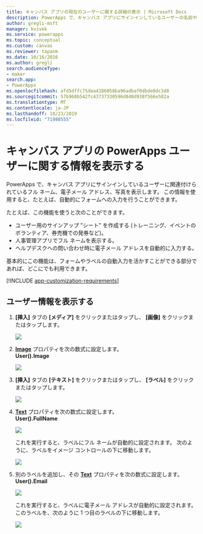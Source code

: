 ```yaml
---
title: キャンバス アプリの現在のユーザーに関する詳細の表示 | Microsoft Docs
description: PowerApps で、キャンバス アプリにサインインしているユーザーの名前や電子メール アドレスを表示する
author: gregli-msft
manager: kvivek
ms.service: powerapps
ms.topic: conceptual
ms.custom: canvas
ms.reviewer: tapanm
ms.date: 10/16/2016
ms.author: gregli
search.audienceType:
- maker
search.app:
- PowerApps
ms.openlocfilehash: afd5dffc75dea4186058ba96adbaf0dbde8dc3d8
ms.sourcegitcommit: 57b968b542fc43737330596d840d938f566e582a
ms.translationtype: MT
ms.contentlocale: ja-JP
ms.lasthandoff: 10/23/2019
ms.locfileid: "71988555"
---
```

# <a name="show-information-about-a-powerapps-user-in-a-canvas-app"></a>キャンバス アプリの PowerApps ユーザーに関する情報を表示する

PowerApps で、キャンバス アプリにサインインしているユーザーに関連付けられているフル ネーム、電子メール アドレス、写真を表示します。 この情報を使用すると、たとえば、自動的にフォームへの入力を行うことができます。

たとえば、この機能を使うと次のことができます。

* ユーザー用のサインアップ "シート" を作成する (トレーニング、イベントのボランティア、券売機での発券など)。
* 人事管理アプリでフル ネームを表示する。
* ヘルプデスクへの問い合わせ時に電子メール アドレスを自動的に入力する。

基本的にこの機能は、フォームやラベルの自動入力を活かすことができる部分であれば、どこにでも利用できます。

[!INCLUDE [app-customization-requirements](../../includes/app-customization-requirements.md)]

## <a name="show-user-details"></a>ユーザー情報を表示する

1. **[挿入]** タブの **[メディア]** をクリックまたはタップし、 **[画像]** をクリックまたはタップします。
   
   ![][2]
2. **[Image](controls/properties-visual.md)** プロパティを次の数式に設定します。
   <br>**User().Image**
   
    ![][3]
3. **[挿入]** タブの **[テキスト]** をクリックまたはタップし、 **[ラベル]** をクリックまたはタップします。  
   
    ![][4]
4. **[Text](controls/properties-core.md)** プロパティを次の数式に設定します。
   <br>**User().FullName**
   
   ![][6]
   
   これを実行すると、ラベルにフル ネームが自動的に設定されます。 次のように、ラベルをイメージ コントロールの下に移動します。
   
   ![][5]
5. 別のラベルを追加し、その **[Text](controls/properties-core.md)** プロパティを次の数式に設定します。
   <br>**User().Email**  
   
    ![][8]
   
    これを実行すると、ラベルに電子メール アドレスが自動的に設定されます。 このラベルを、次のように 1 つ目のラベルの下に移動します。  
   
    ![][7]

[2]: ./media/show-current-user/add-image.png
[3]: ./media/show-current-user/imageproperty.png
[4]: ./media/show-current-user/insertlabel.png
[5]: ./media/show-current-user/label.png
[6]: ./media/show-current-user/textproperty.png
[7]: ./media/show-current-user/secondlabel.png
[8]: ./media/show-current-user/email.png
[9]: ./media/show-current-user/preview.png
